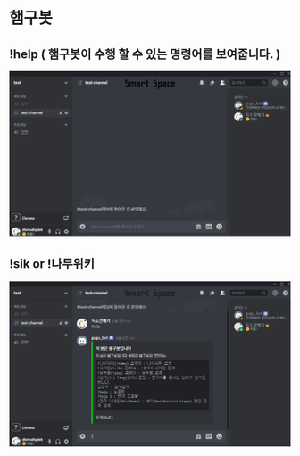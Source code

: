 # 햄구봇 

## !help ( 햄구봇이 수행 할 수 있는 명령어를 보여줍니다. )
<img src="/github/help.gif" title="Help_GIF" alt="Help_GIF"></img><br/>
## !sik or !나무위키
<img src="/github/namuwiki.gif" title="Namuwiki_GIF" alt="Namuwiki_GIF"></img><br/>
